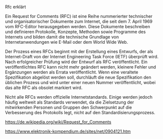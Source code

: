 
# 

Rfc erklärt

Ein Request for Comments (RFC) ist eine Reihe nummerierter technischer und organisatorischer Dokumente zum Internet, die seit dem 7. April 1969 vom RFC-Editor herausgegeben werden. Diese Dokumente beschreiben und definieren Protokolle, Konzepte, Methoden sowie Programme des Internets und bilden damit die technische Grundlage von Internetanwendungen wie E-Mail oder dem World Wide Web.

Der Prozess eines RFCs beginnt mit der Erstellung eines Entwurfs, der als Internet-Draft von der Internet Engineering Task Force (IETF) überprüft wird. Nach erfolgreicher Prüfung wird der Entwurf als RFC veröffentlicht. Ein veröffentlichtes RFC kann nicht mehr geändert werden, kleinere Fehler und Ergänzungen werden als Errata veröffentlicht. Wenn eine veraltete Spezifikation abgelöst werden soll, durchläuft die neue Spezifikation den üblichen Prozess und wird unter einer neuen Nummer veröffentlicht, wobei das alte RFC als obsolet markiert wird.

Nicht alle RFCs werden offizielle Internetstandards. Einige werden jedoch häufig weltweit als Standards verwendet, da die Zielsetzung der mitwirkenden Personen und Gruppen den Schwerpunkt auf die Verbesserung des Protokolls legt, nicht auf den Standardisierungsprozess.



https://de.wikipedia.org/wiki/Request_for_Comments

https://www.elektronik-kompendium.de/sites/net/0904121.htm



